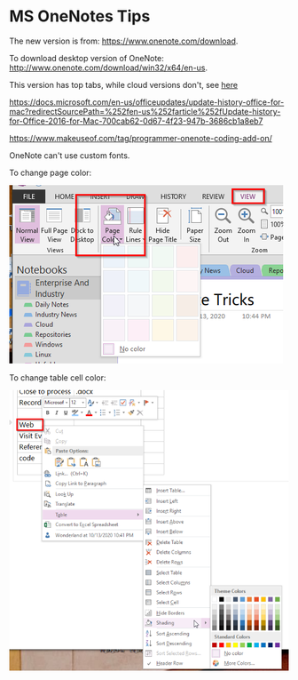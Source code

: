 # MS OneNotes Tips

The new version is from: https://www.onenote.com/download.

To download desktop version of OneNote: http://www.onenote.com/download/win32/x64/en-us. 

This version has top tabs, while cloud versions don't, see
[here](https://support.microsoft.com/en-us/office/what-s-the-difference-between-the-onenote-versions-a624e692-b78b-4c09-b07f-46181958118f)

https://docs.microsoft.com/en-us/officeupdates/update-history-office-for-mac?redirectSourcePath=%252fen-us%252farticle%252fUpdate-history-for-Office-2016-for-Mac-700cab62-0d67-4f23-947b-3686cb1a8eb7

https://www.makeuseof.com/tag/programmer-onenote-coding-add-on/

OneNote can't use custom fonts.

To change page color: 

![page color](page_color.png)

To change table cell color:

![table cell color](table_cell_color.png)

